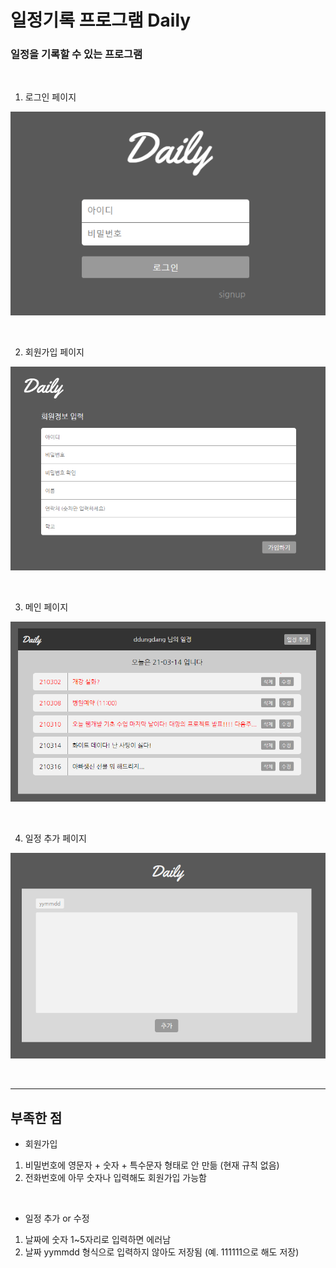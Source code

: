# 일정기록 프로그램 Daily

### 일정을 기록할 수 있는 프로그램 
<br>

1. 로그인 페이지

![loginpage](./image/login.PNG)

<br>

2. 회원가입 페이지

![signuppage](./image/signup.PNG)

<br>

3. 메인 페이지

![mainpage](./image/mainpage.PNG)

<br>

4. 일정 추가 페이지

![addpage](./image/addpage.PNG)

<br>


------------

## 부족한 점 
* 회원가입
1. 비밀번호에 영문자 + 숫자 + 특수문자 형태로 안 만듦 (현재 규칙 없음)
2. 전화번호에 아무 숫자나 입력해도 회원가입 가능함  
<br>

* 일정 추가 or 수정
1. 날짜에 숫자 1~5자리로 입력하면 에러남 
2. 날짜 yymmdd 형식으로 입력하지 않아도 저장됨 (예. 111111으로 해도 저장)